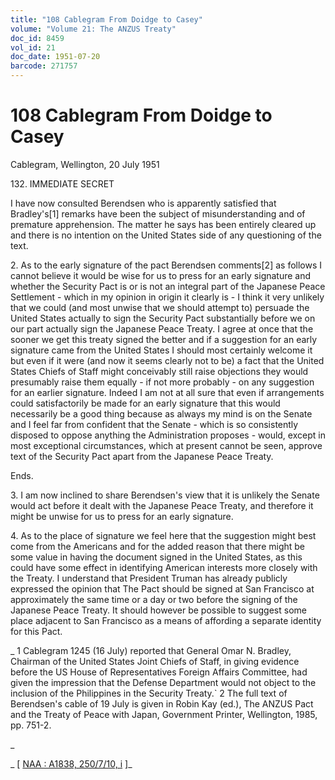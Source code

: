 ```yaml
---
title: "108 Cablegram From Doidge to Casey"
volume: "Volume 21: The ANZUS Treaty"
doc_id: 8459
vol_id: 21
doc_date: 1951-07-20
barcode: 271757
---
```


# 108 Cablegram From Doidge to Casey

Cablegram, Wellington, 20 July 1951

132\. IMMEDIATE SECRET

I have now consulted Berendsen who is apparently satisfied that Bradley's[1] remarks have been the subject of misunderstanding and of premature apprehension. The matter he says has been entirely cleared up and there is no intention on the United States side of any questioning of the text.

2\. As to the early signature of the pact Berendsen comments[2] as follows I cannot believe it would be wise for us to press for an early signature and whether the Security Pact is or is not an integral part of the Japanese Peace Settlement - which in my opinion in origin it clearly is - I think it very unlikely that we could (and most unwise that we should attempt to) persuade the United States actually to sign the Security Pact substantially before we on our part actually sign the Japanese Peace Treaty. I agree at once that the sooner we get this treaty signed the better and if a suggestion for an early signature came from the United States I should most certainly welcome it but even if it were (and now it seems clearly not to be) a fact that the United States Chiefs of Staff might conceivably still raise objections they would presumably raise them equally - if not more probably - on any suggestion for an earlier signature. Indeed I am not at all sure that even if arrangements could satisfactorily be made for an early signature that this would necessarily be a good thing because as always my mind is on the Senate and I feel far from confident that the Senate - which is so consistently disposed to oppose anything the Administration proposes - would, except in most exceptional circumstances, which at present cannot be seen, approve text of the Security Pact apart from the Japanese Peace Treaty.

Ends.

3\. I am now inclined to share Berendsen's view that it is unlikely the Senate would act before it dealt with the Japanese Peace Treaty, and therefore it might be unwise for us to press for an early signature.

4\. As to the place of signature we feel here that the suggestion might best come from the Americans and for the added reason that there might be some value in having the document signed in the United States, as this could have some effect in identifying American interests more closely with the Treaty. I understand that President Truman has already publicly expressed the opinion that The Pact should be signed at San Francisco at approximately the same time or a day or two before the signing of the Japanese Peace Treaty. It should however be possible to suggest some place adjacent to San Francisco as a means of affording a separate identity for this Pact.

_ 1 Cablegram 1245 (16 July) reported that General Omar N. Bradley, Chairman of the United States Joint Chiefs of Staff, in giving evidence before the US House of Representatives Foreign Affairs Committee, had given the impression that the Defense Department would not object to the inclusion of the Philippines in the Security Treaty.` 2 The full text of Berendsen's cable of 19 July is given in Robin Kay (ed.), The ANZUS Pact and the Treaty of Peace with Japan, Government Printer, Wellington, 1985, pp. 751-2.

_

_ [ [NAA : A1838, 250/7/10, i](http://www.naa.gov.au/cgi-bin/Search?O=I&Number=271757) ]_
